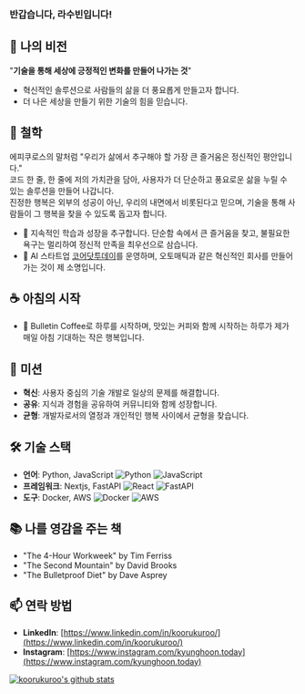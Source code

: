 ### 반갑습니다, 라수빈입니다!


## 🌟 나의 비전
"**기술을 통해 세상에 긍정적인 변화를 만들어 나가는 것**"
- 혁신적인 솔루션으로 사람들의 삶을 더 풍요롭게 만들고자 합니다.
- 더 나은 세상을 만들기 위한 기술의 힘을 믿습니다.


## 💫 철학
에피쿠로스의 말처럼 "우리가 삶에서 추구해야 할 가장 큰 즐거움은 정신적인 평안입니다."  
코드 한 줄, 한 줄에 저의 가치관을 담아, 사용자가 더 단순하고 풍요로운 삶을 누릴 수 있는 솔루션을 만들어 나갑니다.  
진정한 행복은 외부의 성공이 아닌, 우리의 내면에서 비롯된다고 믿으며, 기술을 통해 사람들이 그 행복을 찾을 수 있도록 돕고자 합니다.

- 🌱 지속적인 학습과 성장을 추구합니다. 단순함 속에서 큰 즐거움을 찾고, 불필요한 욕구는 멀리하여 정신적 만족을 최우선으로 삼습니다.  
- 🔭 AI 스타트업 [코어닷투데이](https://github.com/CoreDotToday/)를 운영하며, 오토매틱과 같은 혁신적인 회사를 만들어 가는 것이 제 소명입니다.


## ☕ 아침의 시작
- 🥥 Bulletin Coffee로 하루를 시작하며, 맛있는 커피와 함께 시작하는 하루가 제가 매일 아침 기대하는 작은 행복입니다.


## 🚀 미션
- **혁신**: 사용자 중심의 기술 개발로 일상의 문제를 해결합니다.
- **공유**: 지식과 경험을 공유하여 커뮤니티와 함께 성장합니다.
- **균형**: 개발자로서의 열정과 개인적인 행복 사이에서 균형을 찾습니다.


## 🛠 기술 스택
- **언어**: Python, JavaScript
![Python](https://img.shields.io/badge/-Python-3776AB?style=flat&logo=python&logoColor=white)
![JavaScript](https://img.shields.io/badge/-JavaScript-F7DF1E?style=flat&logo=javascript&logoColor=black)
- **프레임워크**: Nextjs, FastAPI
![React](https://img.shields.io/badge/-React-61DAFB?style=flat&logo=react&logoColor=black)
![FastAPI](https://img.shields.io/badge/-FastAPI-009688?style=flat&logo=fastapi&logoColor=white)
- **도구**: Docker, AWS
![Docker](https://img.shields.io/badge/-Docker-2496ED?style=flat&logo=docker&logoColor=white)
![AWS](https://img.shields.io/badge/-AWS-232F3E?style=flat&logo=amazonaws&logoColor=white)


## 📚 나를 영감을 주는 책
- "The 4-Hour Workweek" by Tim Ferriss
- "The Second Mountain" by David Brooks
- "The Bulletproof Diet" by Dave Asprey


## 📫 연락 방법
- **LinkedIn**: [https://www.linkedin.com/in/koorukuroo/](https://www.linkedin.com/in/koorukuroo/)
- **Instagram**: [https://www.instagram.com/kyunghoon.today](https://www.instagram.com/kyunghoon.today)

[![koorukuroo's github stats](https://github-readme-stats.vercel.app/api?username=koorukuroo&show_icons=true)](https://github.com/koorukuroo/koorukuroo)
